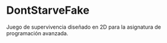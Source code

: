 # DontStarveFake
Juego de supervivencia diseñado en 2D para la asignatura de programación avanzada.
